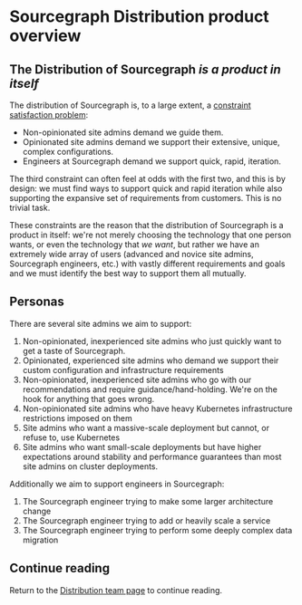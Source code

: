 # Sourcegraph Distribution product overview

## The Distribution of Sourcegraph _is a product in itself_

The distribution of Sourcegraph is, to a large extent, a [constraint satisfaction problem](https://en.wikipedia.org/wiki/Constraint_satisfaction_problem):

- Non-opinionated site admins demand we guide them.
- Opinionated site admins demand we support their extensive, unique, complex configurations.
- Engineers at Sourcegraph demand we support quick, rapid, iteration.

The third constraint can often feel at odds with the first two, and this is by design: we must find ways to support quick and rapid iteration while also supporting the expansive set of requirements from customers. This is no trivial task.

These constraints are the reason that the distribution of Sourcegraph is a product in itself: we're not merely choosing the technology that one person wants, or even the technology that _we want_, but rather we have an extremely wide array of users (advanced and novice site admins, Sourcegraph engineers, etc.) with vastly different requirements and goals and we must identify the best way to support them all mutually.

## Personas

There are several site admins we aim to support:

1. Non-opinionated, inexperienced site admins who just quickly want to get a taste of Sourcegraph.
1. Opinionated, experienced site admins who demand we support their custom configuration and infrastructure requirements
1. Non-opinionated, inexperienced site admins who go with our recommendations and require guidance/hand-holding. We're on the hook for anything that goes wrong.
1. Non-opinionated site admins who have heavy Kubernetes infrastructure restrictions imposed on them
1. Site admins who want a massive-scale deployment but cannot, or refuse to, use Kubernetes
1. Site admins who want small-scale deployments but have higher expectations around stability and performance guarantees than most site admins on cluster deployments.

Additionally we aim to support engineers in Sourcegraph:

1. The Sourcegraph engineer trying to make some larger architecture change
2. The Sourcegraph engineer trying to add or heavily scale a service
3. The Sourcegraph engineer trying to perform some deeply complex data migration

## Continue reading

Return to the [Distribution team page](../index.md) to continue reading.
